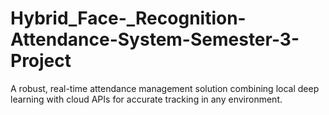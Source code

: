 # Hybrid_Face-_Recognition-Attendance-System-Semester-3-Project
A robust, real-time attendance management solution combining local deep learning with cloud APIs for accurate tracking in any environment.
